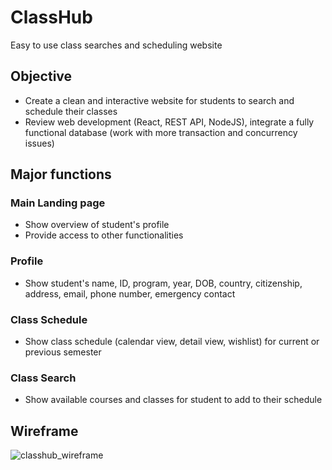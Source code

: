 # ClassHub
Easy to use class searches and scheduling website

## Objective
- Create a clean and interactive website for students to search and schedule their classes
- Review web development (React, REST API, NodeJS), integrate a fully functional database (work with more transaction and concurrency issues)

## Major functions
### Main Landing page
- Show overview of student's profile
- Provide access to other functionalities
### Profile
- Show student's name, ID, program, year, DOB, country, citizenship, address, email, phone number, emergency contact
### Class Schedule
- Show class schedule (calendar view, detail view, wishlist) for current or previous semester
### Class Search
- Show available courses and classes for student to add to their schedule

## Wireframe
![classhub_wireframe](https://user-images.githubusercontent.com/35233304/134975822-3f0660d7-67cf-4e97-8094-af78886c2242.png)
